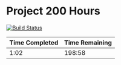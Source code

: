 # Project 200 Hours

[![Build Status](https://travis-ci.com/hachibu/project-200-hours.svg?branch=master)](https://travis-ci.com/hachibu/project-200-hours)

| Time Completed | Time Remaining |
| -------------- | -------------- |
| 1:02           | 198:58         |
